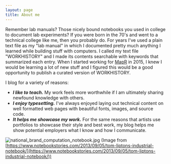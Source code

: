 ```yaml
---
layout: page
title: About me
---
```


Remember lab manuals? Those nicely bound notebooks you used in college to document lab experiments? If you were born in the 70's and went to a technical college like me, then you probably do. For years I've used a plain text file as my "lab manual" in which I documented pretty much anything I learned while building stuff with computers. I called my text file "WORKHISTORY" and I made its contents searchable with keywords that summarized each entry. When I started working for [MapR](http://www.mapr.com) in 2015, I knew I would be learning a lot of new stuff and I figured this would be a good opportunity to publish a curated version of WORKHISTORY. 

I blog for a variety of reasons:

- ***I like to teach.*** My work feels more worthwhile if I am ultimately sharing newfound knowledge with others. 
- ***I enjoy typesetting.*** I've always enjoyed laying out technical content on well formatted web pages with beautiful fonts, images, and source code.
- ***It helps me showcase my work.*** For the same reasons that artists use portfolios to showcase their style and best work, my blog helps me show potential employers what I know and how I communicate.

![national_brand_computation_notebook.jpg](http://iandow.github.io/img/national_brand_computation_notebook.jpg)
(Image from [https://www.notebookstories.com/2013/09/05/tom-liptons-industrial-notebook/](https://www.notebookstories.com/2013/09/05/tom-liptons-industrial-notebook/))
